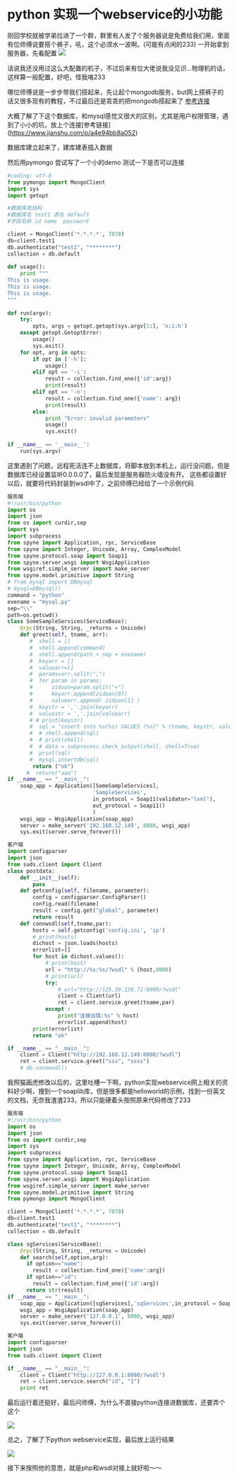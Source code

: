 # python 实现一个webservice的小功能
刚回学校就被学弟拉进了一个群，群里有人发了个服务器说是免费给我们用，里面有位师傅说要搭个裤子，吼，这个必须水一波啊。(可能有点闲的233)
一开始拿到服务器，先看配置
![](https://github.com/0linlin0/Records/blob/master/images/10.1.jpeg?raw=true)


话说我还没用过这么大配置的机子，不过后来有位大佬说我没见识...物理机的话，这样算一般配置，好吧，怪我咯233

哪位师傅说是一步步带我们搭起来，先让起个mongodb服务，but网上搭裤子的话又很多现有的教程，不过最后还是乖乖的把mongodb搭起来了 [参考连接](https://blog.csdn.net/wqc19920906/article/details/80998777)

大概了解了下这个数据库，和mysql感觉又很大的区别，尤其是用户权限管理，遇到了小小的坑，放上个连接[参考链接]
(https://www.jianshu.com/p/a4e94bb8a052)

数据库建立起来了，建库建表插入数据

然后用pymongo 尝试写了一个小的demo 测试一下是否可以连接

```python
#coding: utf-8
from pymongo import MongoClient
import sys
import getopt

#数据库表结构
#数据库名 test1 表名 default
#字段名称 id name  password

client = MongoClient('*.*.*.*', 7878)
db=client.test1
db.authenticate("test1", "********")
collection = db.default
 
def usage():
	print """
This is usage.
This is usage.
This is usage.
"""
 
def run(argv):
	try:
		opts, args = getopt.getopt(sys.argv[1:], 'n:i:h')
	except getopt.GetoptError:
		usage()
		sys.exit()	
	for opt, arg in opts:
		if opt in ['-h']:
			usage()
		elif opt == '-i':
			result = collection.find_one({'id':arg})
			print(result)
		elif opt == '-n':
			result = collection.find_one({'name': arg})
			print(result)
		else:
			print "Error: invalid parameters"
			usage()
			sys.exit()
 
if __name__ == '__main__':
	run(sys.argv)
```
这里遇到了问题，远程死活连不上数据库，将脚本放到本机上，运行没问题，但是数据库已经设置监听0.0.0.0了，最后发现是服务器防火墙没有开。
这些都设置好以后，就要将代码封装到wsdl中了，之前师傅已经给了一个示例代码
```python
服务端
#!/usr/bin/python
import os
import json
from os import curdir,sep
import sys
import subprocess
from spyne import Application, rpc, ServiceBase
from spyne import Integer, Unicode, Array, ComplexModel
from spyne.protocol.soap import Soap11
from spyne.server.wsgi import WsgiApplication
from wsgiref.simple_server import make_server
from spyne.model.primitive import String
# from mysql import DBmysql
# mysql=DBmysql()
command = "python"
exename = "mysql.py"
sep="\\"
path=os.getcwd()
class SomeSampleServices(ServiceBase):
    @rpc(String, String, _returns = Unicode)
    def greet(self, tname, arr):
       #  shell = []
       #  shell.append(command)
       #  shell.append(path + sep + exename)
       #  keyarr = []
       #  valuearr=[]
       #  params=arr.split(",")
       #  for param in params:
       #      ziduan=param.split("=")
       #      keyarr.append(ziduan[0])
       #      valuearr.append( ziduan[1] )
       #  keystr = ','.join(keyarr)
       #  valuestr = ','.join(valuearr)
       # # print(keystr)
       #  sql = "insert into %s(%s) VALUES (%s)" % (tname, keystr, valuestr)
       #  # shell.append(sql)
       #  # print(shell)
       #  # data = subprocess.check_output(shell, shell=True)
       #  print(sql)
       #  mysql.insertdb(sql)
        return ("ok")
      #  return("aaa")
if __name__ == "__main__":
    soap_app = Application([SomeSampleServices],
                           'SampleServices',
                           in_protocol = Soap11(validator="lxml"),
                           out_protocol = Soap11()
                           )
    wsgi_app = WsgiApplication(soap_app)
    server = make_server('192.168.12.149', 8080, wsgi_app)
    sys.exit(server.serve_forever())
```
```python
客户端
import configparser
import json
from suds.client import Client
class postdata:
    def __init__(self):
        pass
    def getconfig(self, filename, parameter):
        config = configparser.ConfigParser()
        config.read(filename)
        result = config.get("global", parameter)
        return result
    def connwsdl(self,tname,par):
        hosts = self.getconfig('config.ini', 'ip')
        # print(hosts)
        dichost = json.loads(hosts)
        errorlist=[]
        for host in dichost.values():
            # print(host)
            url = "http://%s:%s/?wsdl" % (host,8000)
            # print(url)
            try:
                # url="http://125.39.139.71:8000/?wsdl"
                client = Client(url)
                ret = client.service.greet(tname,par)
            except :
                print("连接出错:%s" % host)
                errorlist.append(host)
        print(errorlist)
        return "ok"

if __name__ == "__main__":
    client = Client("http://192.168.12.149:8080/?wsdl")
    ret = client.service.greet("sss", "ssss")
    # db.connwsdl()
```
我照猫画虎修改以后的，这里吐槽一下啊，python实现webservice网上相关的资料好少啊，搜到一个soaplib库，但是很多都是helloworld的示例，找到一份英文的文档，无奈我渣渣233，所以只能硬着头按照原来代码修改了233

```python
服务端
#!/usr/bin/python
import os
import json
from os import curdir,sep
import sys
import subprocess
from spyne import Application, rpc, ServiceBase
from spyne import Integer, Unicode, Array, ComplexModel
from spyne.protocol.soap import Soap11
from spyne.server.wsgi import WsgiApplication
from wsgiref.simple_server import make_server
from spyne.model.primitive import String
from pymongo import MongoClient

client = MongoClient('*.*.*.*', 7878)
db=client.test1
db.authenticate("test1", "********")
collection = db.default

class sgServices(ServiceBase):
    @rpc(String, String, _returns = Unicode)
    def search(self,option,arg):
      if option=="name":
        result = collection.find_one({'name':arg})
      if option=="id":
        result = collection.find_one({'id':arg})
      return str(result)
if __name__ == "__main__":
    soap_app = Application([sgServices],'sqServices',in_protocol = Soap11(validator="lxml"),out_protocol = Soap11())
    wsgi_app = WsgiApplication(soap_app)
    server = make_server('127.0.0.1', 8080, wsgi_app)
    sys.exit(server.serve_forever())
```
```python
客户端
import configparser
import json
from suds.client import Client

if __name__ == "__main__":
    client = Client("http://127.0.0.1:8080/?wsdl")
    ret = client.service.search("id", "1")
    print ret
```
最后运行着还挺好，最后问师傅，为什么不直接python连接进数据库，还要弄个这个

![](https://github.com/0linlin0/Records/blob/master/images/10.2.png?raw=true)

总之，了解了下python webservice实现，最后放上运行结果

![](https://github.com/0linlin0/Records/blob/master/images/10.3.jpg?raw=true)

接下来按照他的意思，就是php和wsdl对接上就好啦～～
